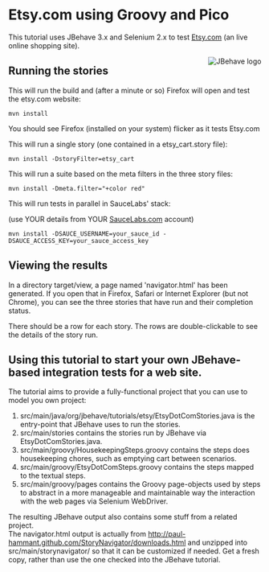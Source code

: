 # Etsy.com using Groovy and Pico

This tutorial uses JBehave 3.x and Selenium 2.x to test [Etsy.com](http://etsy.com) (an live online shopping site).

<img src="http://jbehave.org/reference/preview/images/jbehave-logo.png" alt="JBehave logo" align="right" />

## Running the stories

This will run the build and (after a minute or so) Firefox will open and test the etsy.com website:

    mvn install 

You should see Firefox (installed on your system) flicker as it tests Etsy.com

This will run a single story (one contained in a etsy_cart.story file):

    mvn install -DstoryFilter=etsy_cart

This will run a suite based on the meta filters in the three story files:

    mvn install -Dmeta.filter="+color red"

This will run tests in parallel in SauceLabs' stack:

(use YOUR details from YOUR [SauceLabs.com](http://saucelabs.com) account)

    mvn install -DSAUCE_USERNAME=your_sauce_id -DSAUCE_ACCESS_KEY=your_sauce_access_key

## Viewing the results

In a directory target/view, a page named 'navigator.html' has been generated.  If you open that in Firefox, Safari or Internet Explorer (but not Chrome), you can see the three stories that have run and their completion status.

There should be a row for each story.  The rows are double-clickable to see the details of the story run.

## Using this tutorial to start your own JBehave-based integration tests for a web site.

The tutorial aims to provide a fully-functional project that you can use to model you own project:

1. src/main/java/org/jbehave/tutorials/etsy/EtsyDotComStories.java is the entry-point that JBehave uses to run the stories.
2. src/main/stories contains the stories run by JBehave via EtsyDotComStories.java.
3. src/main/groovy/HousekeepingSteps.groovy contains the steps does housekeeping chores, such as emptying cart between scenarios. 
4. src/main/groovy/EtsyDotComSteps.groovy contains the steps mapped to the textual steps.
5. src/main/groovy/pages contains the Groovy page-objects used by steps to abstract in a more manageable and maintainable way the interaction with the web pages via Selenium WebDriver.

The resulting JBehave output also contains some stuff from a related project.  
The navigator.html output is actually from http://paul-hammant.github.com/StoryNavigator/downloads.html and unzipped into src/main/storynavigator/ so that it can be customized if needed.  Get a fresh copy, rather than use the one checked into the JBehave tutorial.



